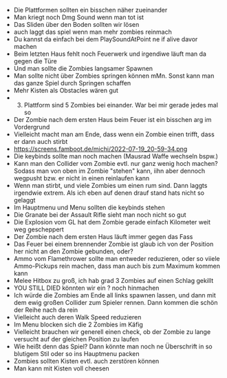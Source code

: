 * Die Plattformen sollten ein bisschen näher zueinander
* Man kriegt noch Dmg Sound wenn man tot ist
* Das Sliden über den Boden sollten wir lösen
* auch laggt das spiel wenn man mehr zombies reinmach
* Du kannst da einfach bei dem PlaySoundAtPoint ne if alive davor machen
* Beim letzten Haus fehlt noch Feuerwerk und irgendiwe läuft man da gegen die Türe
* Und man sollte die Zombies langsamer Spawnen
* Man sollte nicht über Zombies springen können mMn. Sonst kann man das ganze Spiel durch Springen schaffen
* Mehr Kisten als Obstacles wären gut
* 3. Plattform sind 5 Zombies bei einander. War bei mir gerade jedes mal so
* Der Zombie nach dem ersten Haus beim Feuer ist ein bisschen arg im Vordergrund
* Vielleicht macht man am Ende, dass wenn ein Zombie einen trifft, dass er dann auch stirbt
* https://screens.famboot.de/michi/2022-07-19_20-59-34.png
* Die keybinds sollte man noch machen (Mausrad Waffe wechseln bspw.)
* Kann man den Collider vom Zombie evtl. nur ganz wenig hoch machen? Sodass man von oben im Zombie "stehen" kann, iihn aber dennoch wegpusht bzw. er nicht in einen reinlaufen kann
* Wenn man stirbt, und viele Zombies um einen rum sind. Dann laggts irgendwie extrem. Als ich eben auf denen drauf stand hats nicht so gelaggt
* Im Hauptmenu und Menu sollten die keybinds stehen
* Die Granate bei der Assault Rifle sieht man noch nicht so gut
* Die Explosion vom GL hat dem Zombie gerade einfach Kilometer weit weg gescheppert
* Der Zombie nach dem ersten Haus läuft immer gegen das Fass
* Das Feuer bei einem brennender Zombie ist glaub ich von der Position her nicht an den Zombie gebunden, oder?
* Ammo vom Flamethrower sollte man entweder reduzieren, oder so viiele Ammo-Pickups rein machen, dass man auch bis zum Maximum kommen kann
* Melee Hitbox zu groß, ich hab grad 3 Zombies auf einen Schlag gekillt
* YOU STILL DIED könnten wir ein ? noch hinmachen
* Ich würde die Zombies am Ende all links spawnen lassen, und dann mit dem ewig großen Collider zum Spieler rennen. Dann kommen die schön der Reihe nach da rein
* Vielleicht auch deren Walk Speed reduzieren
* Im Menu blocken sich die 2 Zombies im Käfig
* Vielleicht brauchen wir generell einen check, ob der Zombie zu lange versucht auf der gleichen Position zu laufen
* Wie heißt denn das Spiel? Dann könnte man noch ne Überschrift in so blutigem Stil oder so ins Hauptmenu packen
* Zombies sollten Kisten evtl. auch zerstören können
* Man kann mit Kisten voll cheesen